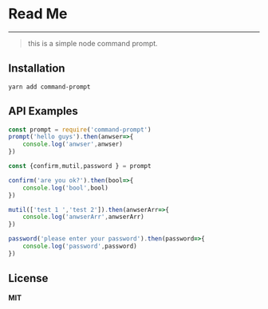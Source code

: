 # Read Me
------

> this is a simple node command prompt.


## Installation
```shell
yarn add command-prompt
```

## API Examples
```javascript
const prompt = require('command-prompt')
prompt('hello guys').then(anwser=>{
    console.log('anwser',anwser)
})

const {confirm,mutil,password } = prompt

confirm('are you ok?').then(bool=>{
    console.log('bool',bool)
})

mutil(['test 1 ','test 2']).then(anwserArr=>{
    console.log('anwserArr',anwserArr)
})

password('please enter your password').then(password=>{
    console.log('password',password)
})
```

## License
**MIT**
